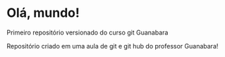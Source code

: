 # Olá, mundo!
 Primeiro repositório versionado do curso git Guanabara

Repositório criado em uma aula de git e git hub do professor Guanabara!